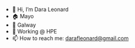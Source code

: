 - 👋 Hi, I’m Dara Leonard
- 🏠 Mayo
- 📍 Galway
- 🔭 Working @ HPE
- 📫 How to reach me: darafleonard@gmail.com

<!---
dara-leonard/dara-leonard is a ✨ special ✨ repository because its `README.md` (this file) appears on your GitHub profile.
You can click the Preview link to take a look at your changes.
--->
